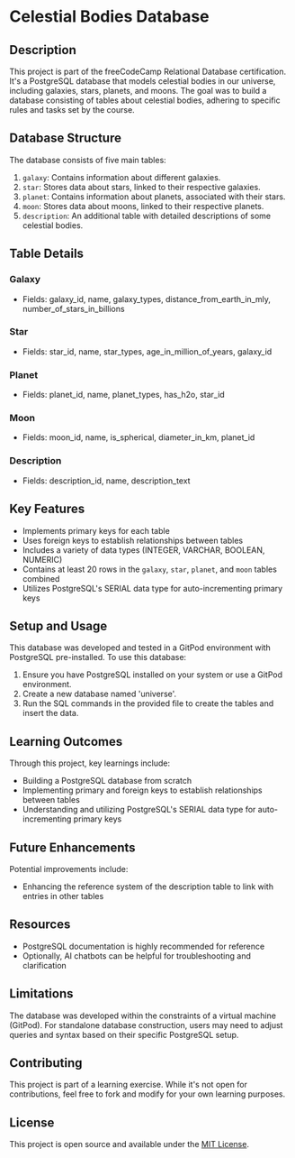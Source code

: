 # Celestial Bodies Database

## Description
This project is part of the freeCodeCamp Relational Database certification. It's a PostgreSQL database that models celestial bodies in our universe, including galaxies, stars, planets, and moons. The goal was to build a database consisting of tables about celestial bodies, adhering to specific rules and tasks set by the course.

## Database Structure
The database consists of five main tables:

1. `galaxy`: Contains information about different galaxies.
2. `star`: Stores data about stars, linked to their respective galaxies.
3. `planet`: Contains information about planets, associated with their stars.
4. `moon`: Stores data about moons, linked to their respective planets.
5. `description`: An additional table with detailed descriptions of some celestial bodies.

## Table Details

### Galaxy
- Fields: galaxy_id, name, galaxy_types, distance_from_earth_in_mly, number_of_stars_in_billions

### Star
- Fields: star_id, name, star_types, age_in_million_of_years, galaxy_id

### Planet
- Fields: planet_id, name, planet_types, has_h2o, star_id

### Moon
- Fields: moon_id, name, is_spherical, diameter_in_km, planet_id

### Description
- Fields: description_id, name, description_text

## Key Features
- Implements primary keys for each table
- Uses foreign keys to establish relationships between tables
- Includes a variety of data types (INTEGER, VARCHAR, BOOLEAN, NUMERIC)
- Contains at least 20 rows in the `galaxy`, `star`, `planet`, and `moon` tables combined
- Utilizes PostgreSQL's SERIAL data type for auto-incrementing primary keys

## Setup and Usage
This database was developed and tested in a GitPod environment with PostgreSQL pre-installed. To use this database:

1. Ensure you have PostgreSQL installed on your system or use a GitPod environment.
2. Create a new database named 'universe'.
3. Run the SQL commands in the provided file to create the tables and insert the data.

## Learning Outcomes
Through this project, key learnings include:
- Building a PostgreSQL database from scratch
- Implementing primary and foreign keys to establish relationships between tables
- Understanding and utilizing PostgreSQL's SERIAL data type for auto-incrementing primary keys

## Future Enhancements
Potential improvements include:
- Enhancing the reference system of the description table to link with entries in other tables

## Resources
- PostgreSQL documentation is highly recommended for reference
- Optionally, AI chatbots can be helpful for troubleshooting and clarification

## Limitations
The database was developed within the constraints of a virtual machine (GitPod). For standalone database construction, users may need to adjust queries and syntax based on their specific PostgreSQL setup.

## Contributing
This project is part of a learning exercise. While it's not open for contributions, feel free to fork and modify for your own learning purposes.

## License
This project is open source and available under the [MIT License](LICENSE).
